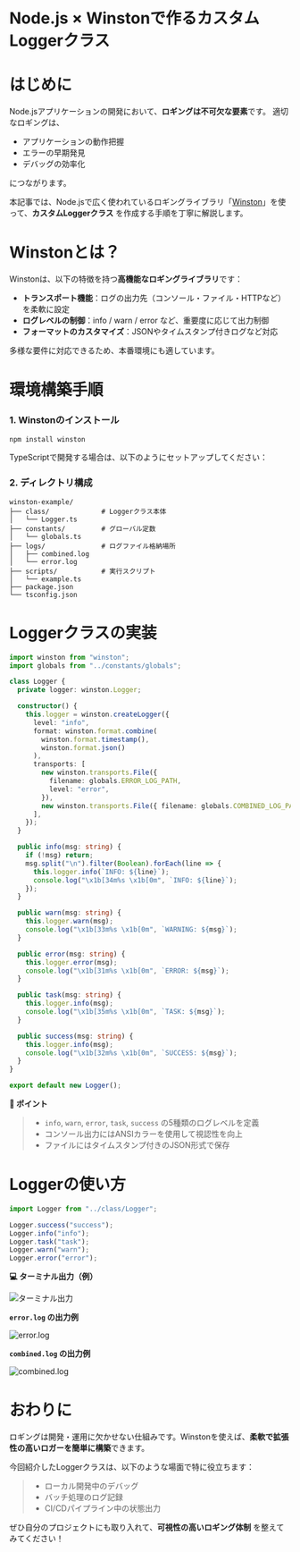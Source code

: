# Node.js × Winstonで作るカスタムLoggerクラス

# はじめに

Node.jsアプリケーションの開発において、**ロギングは不可欠な要素**です。
適切なロギングは、

* アプリケーションの動作把握
* エラーの早期発見
* デバッグの効率化

につながります。

本記事では、Node.jsで広く使われているロギングライブラリ「[Winston](https://github.com/winstonjs/winston)」を使って、**カスタムLoggerクラス** を作成する手順を丁寧に解説します。

# Winstonとは？

Winstonは、以下の特徴を持つ**高機能なロギングライブラリ**です：

* **トランスポート機能**：ログの出力先（コンソール・ファイル・HTTPなど）を柔軟に設定
* **ログレベルの制御**：info / warn / error など、重要度に応じて出力制御
* **フォーマットのカスタマイズ**：JSONやタイムスタンプ付きログなど対応

多様な要件に対応できるため、本番環境にも適しています。

# 環境構築手順

### 1. Winstonのインストール

```bash
npm install winston
```

TypeScriptで開発する場合は、以下のようにセットアップしてください：

### 2. ディレクトリ構成

```plaintext
winston-example/
├── class/             # Loggerクラス本体
│   └── Logger.ts
├── constants/         # グローバル定数
│   └── globals.ts
├── logs/              # ログファイル格納場所
│   ├── combined.log
│   └── error.log
├── scripts/           # 実行スクリプト
│   └── example.ts
├── package.json
└── tsconfig.json
```

# Loggerクラスの実装

```ts:Logger.ts
import winston from "winston";
import globals from "../constants/globals";

class Logger {
  private logger: winston.Logger;

  constructor() {
    this.logger = winston.createLogger({
      level: "info",
      format: winston.format.combine(
        winston.format.timestamp(),
        winston.format.json()
      ),
      transports: [
        new winston.transports.File({
          filename: globals.ERROR_LOG_PATH,
          level: "error",
        }),
        new winston.transports.File({ filename: globals.COMBINED_LOG_PATH }),
      ],
    });
  }

  public info(msg: string) {
    if (!msg) return;
    msg.split("\n").filter(Boolean).forEach(line => {
      this.logger.info(`INFO: ${line}`);
      console.log("\x1b[34m%s \x1b[0m", `INFO: ${line}`);
    });
  }

  public warn(msg: string) {
    this.logger.warn(msg);
    console.log("\x1b[33m%s \x1b[0m", `WARNING: ${msg}`);
  }

  public error(msg: string) {
    this.logger.error(msg);
    console.log("\x1b[31m%s \x1b[0m", `ERROR: ${msg}`);
  }

  public task(msg: string) {
    this.logger.info(msg);
    console.log("\x1b[35m%s \x1b[0m", `TASK: ${msg}`);
  }

  public success(msg: string) {
    this.logger.info(msg);
    console.log("\x1b[32m%s \x1b[0m", `SUCCESS: ${msg}`);
  }
}

export default new Logger();
```

**📌 ポイント**

>* `info`, `warn`, `error`, `task`, `success` の5種類のログレベルを定義
>* コンソール出力にはANSIカラーを使用して視認性を向上
>* ファイルにはタイムスタンプ付きのJSON形式で保存

# Loggerの使い方

```ts
import Logger from "../class/Logger";

Logger.success("success");
Logger.info("info");
Logger.task("task");
Logger.warn("warn");
Logger.error("error");
```

**💻 ターミナル出力（例）**

![ターミナル出力](https://qiita-image-store.s3.ap-northeast-1.amazonaws.com/0/3760374/82d9d30c-e3ab-8ccb-c420-472acc9c23f5.png)

**`error.log` の出力例**

![error.log](https://qiita-image-store.s3.ap-northeast-1.amazonaws.com/0/3760374/e890a022-a2de-a9e8-0741-0c778ed00a1a.png)

**`combined.log` の出力例**

![combined.log](https://qiita-image-store.s3.ap-northeast-1.amazonaws.com/0/3760374/da0b968b-ba2a-1048-640e-171381f41aaa.png)

# おわりに

ロギングは開発・運用に欠かせない仕組みです。Winstonを使えば、**柔軟で拡張性の高いロガーを簡単に構築**できます。

今回紹介したLoggerクラスは、以下のような場面で特に役立ちます：

>* ローカル開発中のデバッグ
>* バッチ処理のログ記録
>* CI/CDパイプライン中の状態出力

ぜひ自分のプロジェクトにも取り入れて、**可視性の高いロギング体制** を整えてみてください！